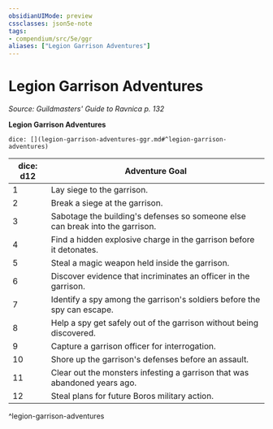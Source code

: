 ```yaml
---
obsidianUIMode: preview
cssclasses: json5e-note
tags:
- compendium/src/5e/ggr
aliases: ["Legion Garrison Adventures"]
---
```

# Legion Garrison Adventures
*Source: Guildmasters' Guide to Ravnica p. 132* 

**Legion Garrison Adventures**

`dice: [](legion-garrison-adventures-ggr.md#^legion-garrison-adventures)`

| dice: d12 | Adventure Goal |
|-----------|----------------|
| 1 | Lay siege to the garrison. |
| 2 | Break a siege at the garrison. |
| 3 | Sabotage the building's defenses so someone else can break into the garrison. |
| 4 | Find a hidden explosive charge in the garrison before it detonates. |
| 5 | Steal a magic weapon held inside the garrison. |
| 6 | Discover evidence that incriminates an officer in the garrison. |
| 7 | Identify a spy among the garrison's soldiers before the spy can escape. |
| 8 | Help a spy get safely out of the garrison without being discovered. |
| 9 | Capture a garrison officer for interrogation. |
| 10 | Shore up the garrison's defenses before an assault. |
| 11 | Clear out the monsters infesting a garrison that was abandoned years ago. |
| 12 | Steal plans for future Boros military action. |
^legion-garrison-adventures
